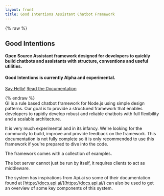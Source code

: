```yaml
---
layout: front
title: Good Intentions Assistant Chatbot Framework
---
```


{% raw %}
<div class="bar bar-light bar-hero">
  <div class="wrapper">
  <h2>Good Intentions</h2>
  <h4>Open Source Assistant framework designed for developers to quickly build chatbots and assistants with structure, conventions and useful utilities.</h4>
  <h4>Good Intentions is currently Alpha and experimental.</h4>

  <a href="javascript: Site.converse_send('hello', false);" class="button button-ghost">Say Hello!</a>
  <a href="/docs" onclick="Site.converse_send('go to docs', false); return false;" class="button button-primary">Read the Documentation</a>
  </div>
</div>
{% endraw %}


<div class="wrapper">
GI is a rule based chatbot framework for Node.js using simple design patterns. Our goal is to provide a structured framework that enables developers to rapidly develop robust and reliable chatbots with full flexibility and a scalable architecture.

It is very much experimental and in its infancy. We're looking for the community to build, improve and provide feedback on the framework. This documentation is not fully complete so it is only recommended to use this framework if you're prepared to dive into the code.

The framework comes with a collection of examples.

The bot server cannot just be run by itself, it requires clients to act as middleware.

The system has inspirations from Api.ai so some of their documentation found at [https://docs.api.ai/](https://docs.api.ai/) can also be used to get an overview of some key components of this system.
</div>